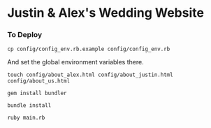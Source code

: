 Justin & Alex's Wedding Website
==============
### To Deploy

`cp config/config_env.rb.example config/config_env.rb`

And set the global environment variables there.

`touch config/about_alex.html config/about_justin.html config/about_us.html`

`gem install bundler`

`bundle install`

`ruby main.rb`

